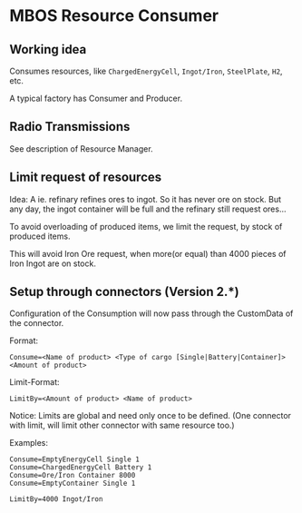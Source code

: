 # MBOS Resource Consumer

## Working idea
Consumes resources, like `ChargedEnergyCell`, `Ingot/Iron`, `SteelPlate`, `H2`, etc.

A typical factory has Consumer and Producer.

## Radio Transmissions
See description of Resource Manager.

## Limit request of resources
Idea: A ie. refinary refines ores to ingot. So it has never ore on stock.
      But any day, the ingot container will be full and the refinary still request ores...

To avoid overloading of produced items, we limit the request, by stock of produced items.

This will avoid Iron Ore request, when more(or equal) than 4000 pieces of
Iron Ingot are on stock.


## Setup through connectors (Version 2.*)
Configuration of the Consumption will now pass through the CustomData of the connector.

Format:
```
Consume=<Name of product> <Type of cargo [Single|Battery|Container]> <Amount of product>
```

Limit-Format:
```
LimitBy=<Amount of product> <Name of product>
```
Notice: Limits are global and need only once to be defined. (One connector with limit, will limit other connector with same resource too.)

Examples:
```
Consume=EmptyEnergyCell Single 1
Consume=ChargedEnergyCell Battery 1
Consume=Ore/Iron Container 8000
Consume=EmptyContainer Single 1

LimitBy=4000 Ingot/Iron
```